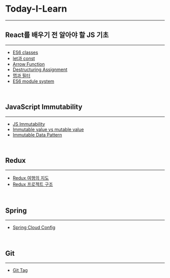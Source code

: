 # Today-I-Learn
---
## React를 배우기 전 알아야 할 JS 기초
---
- [ES6 classes](./JS/ES6-classes.md)
- [let과 const](./JS/let과-const.md)
- [Arrow Function](./JS/Arrow-Function.md)
- [Destructuring Assignment](./JS/Destructuring-Assignment.md)
- [맵과 필터](./JS/맵과-필터.md)
- [ES6 module system](./JS/module-system.md)

<br>

## JavaScript Immutability
---
- [JS Immutability](./JS/JS-Immutability.md)
- [Immutable value vs mutable value](./JS/Immutable-value-vs-mutable-value.md)
- [Immutable Data Pattern](./JS/Immutable-Data-Pattern.md)

<br>

## Redux
---
- [Redux 여행의 지도](./React/Redux-여행의-지도.md)
- [Redux 프로젝트 구조](./React/Redux-프로젝트-구조.md)

<br>

## Spring
---
- [Spring Cloud Config](./Spring/Spring-Cloud-Config.md)

<br>

## Git
---
- [Git Tag](./Git/Tag.md)
